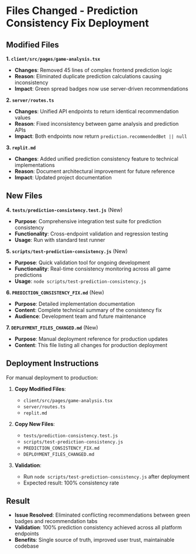 # Files Changed - Prediction Consistency Fix Deployment

## Modified Files

**1. `client/src/pages/game-analysis.tsx`**
- **Changes**: Removed 45 lines of complex frontend prediction logic
- **Reason**: Eliminated duplicate prediction calculations causing inconsistency
- **Impact**: Green spread badges now use server-driven recommendations

**2. `server/routes.ts`**
- **Changes**: Unified API endpoints to return identical recommendation values
- **Reason**: Fixed inconsistency between game analysis and prediction APIs
- **Impact**: Both endpoints now return `prediction.recommendedBet || null`

**3. `replit.md`**
- **Changes**: Added unified prediction consistency feature to technical implementations
- **Reason**: Document architectural improvement for future reference
- **Impact**: Updated project documentation

## New Files

**4. `tests/prediction-consistency.test.js`** (New)
- **Purpose**: Comprehensive integration test suite for prediction consistency
- **Functionality**: Cross-endpoint validation and regression testing
- **Usage**: Run with standard test runner

**5. `scripts/test-prediction-consistency.js`** (New)
- **Purpose**: Quick validation tool for ongoing development
- **Functionality**: Real-time consistency monitoring across all game predictions
- **Usage**: `node scripts/test-prediction-consistency.js`

**6. `PREDICTION_CONSISTENCY_FIX.md`** (New)
- **Purpose**: Detailed implementation documentation
- **Content**: Complete technical summary of the consistency fix
- **Audience**: Development team and future maintenance

**7. `DEPLOYMENT_FILES_CHANGED.md`** (New)
- **Purpose**: Manual deployment reference for production updates
- **Content**: This file listing all changes for production deployment

## Deployment Instructions

For manual deployment to production:

1. **Copy Modified Files**:
   - `client/src/pages/game-analysis.tsx`
   - `server/routes.ts` 
   - `replit.md`

2. **Copy New Files**:
   - `tests/prediction-consistency.test.js`
   - `scripts/test-prediction-consistency.js`
   - `PREDICTION_CONSISTENCY_FIX.md`
   - `DEPLOYMENT_FILES_CHANGED.md`

3. **Validation**:
   - Run `node scripts/test-prediction-consistency.js` after deployment
   - Expected result: 100% consistency rate

## Result

- **Issue Resolved**: Eliminated conflicting recommendations between green badges and recommendation tabs
- **Validation**: 100% prediction consistency achieved across all platform endpoints
- **Benefits**: Single source of truth, improved user trust, maintainable codebase